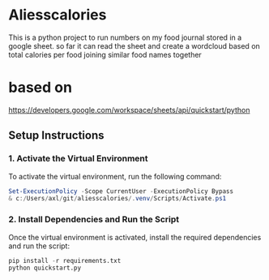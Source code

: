# Aliesscalories
This is a python project to run numbers on my food journal stored in a google sheet.
so far it can read the sheet and create a wordcloud based on total calories per food joining similar food names together

# based on 
https://developers.google.com/workspace/sheets/api/quickstart/python

## Setup Instructions

### 1. Activate the Virtual Environment
To activate the virtual environment, run the following command:

```powershell
Set-ExecutionPolicy -Scope CurrentUser -ExecutionPolicy Bypass
& c:/Users/axl/git/aliesscalories/.venv/Scripts/Activate.ps1
```

### 2. Install Dependencies and Run the Script
Once the virtual environment is activated, install the required dependencies and run the script:

```python
pip install -r requirements.txt
python quickstart.py
```
